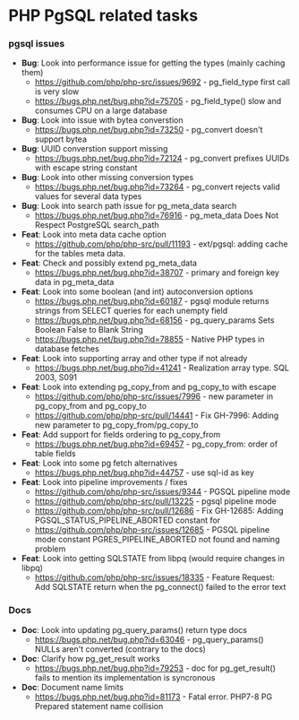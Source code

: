 # PHP PgSQL related tasks

### pgsql issues

- **Bug**: Look into performance issue for getting the types (mainly caching them)
  - https://github.com/php/php-src/issues/9692 - pg_field_type first call is very slow
  - https://bugs.php.net/bug.php?id=75705 - pg_field_type() slow and consumes CPU on a large database
- **Bug**: Look into issue with bytea converstion
  - https://bugs.php.net/bug.php?id=73250 - pg_convert doesn't support bytea
- **Bug**: UUID converstion support missing
  - https://bugs.php.net/bug.php?id=72124 - pg_convert prefixes UUIDs with escape string constant
- **Bug**: Look into other missing conversion types
  - https://bugs.php.net/bug.php?id=73264 - pg_convert rejects valid values for several data types
- **Bug**: Look into search path issue for pg_meta_data search
  - https://bugs.php.net/bug.php?id=76916 - pg_meta_data Does Not Respect PostgreSQL search_path
- **Feat**: Look into meta data cache option
  - https://github.com/php/php-src/pull/11193 - ext/pgsql: adding cache for the tables meta data.
- **Feat**: Check and possibly extend pg_meta_data
  - https://bugs.php.net/bug.php?id=38707 - primary and foreign key data in pg_meta_data
- **Feat**: Look into some boolean (and int) autoconversion options
  - https://bugs.php.net/bug.php?id=60187 - pgsql module returns strings from SELECT queries for each unempty field
  - https://bugs.php.net/bug.php?id=68156 - pg_query_params Sets Boolean False to Blank String
  - https://bugs.php.net/bug.php?id=78855 - Native PHP types in database fetches
- **Feat**: Look into supporting array and other type if not already
  - https://bugs.php.net/bug.php?id=41241 - Realization array type. SQL 2003, S091
- **Feat**: Look into extending pg_copy_from and pg_copy_to with escape
  - https://github.com/php/php-src/issues/7996 - new parameter in pg_copy_from and pg_copy_to
  - https://github.com/php/php-src/pull/14441 - Fix GH-7996: Adding new parameter to pg_copy_from/pg_copy_to
- **Feat**: Add support for fields ordering to pg_copy_from
  - https://bugs.php.net/bug.php?id=69457 - pg_copy_from: order of table fields
- **Feat**: Look into some pg fetch alternatives
  - https://bugs.php.net/bug.php?id=44757 - use sql-id as key
- **Feat**: Look into pipeline improvements / fixes
  - https://github.com/php/php-src/issues/9344 - PGSQL pipeline mode
  - https://github.com/php/php-src/pull/13225 - pgsql pipeline mode
  - https://github.com/php/php-src/pull/12686 - Fix GH-12685: Adding PGSQL_STATUS_PIPELINE_ABORTED constant for
  - https://github.com/php/php-src/issues/12685 - PGSQL pipeline mode constant PGRES_PIPELINE_ABORTED not found and naming problem
- **Feat**: Look into getting SQLSTATE from libpq (would require changes in libpq)
  - https://github.com/php/php-src/issues/18335 - Feature Request: Add SQLSTATE return when the pg_connect() failed to the error text


### Docs

- **Doc**: Look into updating pg_query_params() return type docs
  - https://bugs.php.net/bug.php?id=63046 - pg_query_params() NULLs aren't converted (contrary to the docs)
- **Doc**: Clarify how pg_get_result works
  - https://bugs.php.net/bug.php?id=79253 - doc for pg_get_result() fails to mention its implementation is syncronous
- **Doc**: Document name limits
  - https://bugs.php.net/bug.php?id=81173 - Fatal error. PHP7-8 PG Prepared statement name collision